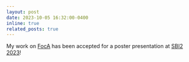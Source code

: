 ```yaml
---
layout: post
date: 2023-10-05 16:32:00-0400
inline: true
related_posts: true
---
```

My work on [FocA](https://doi.org/10.1016/j.slasd.2023.08.004) has been accepted for a poster presentation at [SBI2 2023](https://sbi2.org/conference/)!  